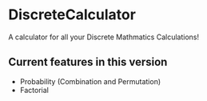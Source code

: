 # DiscreteCalculator
A calculator for all your Discrete Mathmatics Calculations!

## Current features in this version
- Probability (Combination and Permutation)
- Factorial
